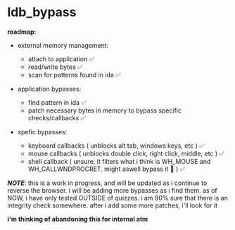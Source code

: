 # ldb_bypass

**roadmap:**
- external memory management:
	- attach to application :white_check_mark:
	- read/write bytes :white_check_mark:
	- scan for patterns found in ida :white_check_mark:

- application bypasses:
	- find pattern in ida :white_check_mark:
	- patch necessary bytes in memory to bypass specific checks/callbacks :white_check_mark:
	
- spefic bypasses:	
	- keyboard callbacks ( unblocks alt tab, windows keys, etc ) :white_check_mark: 
	- mouse callbacks ( unblocks double click, right click, middle, etc ) :white_check_mark:
	- shell callback ( unsure, it filters what i think is WH_MOUSE and WH_CALLWNDPROCRET. might aswell bypass it :shrug: ) :white_check_mark:

***NOTE***: 
this is a work in progress, and will be updated as i continue to reverse the browser. i will be adding more bypasses as i find them.
as of NOW, i have only tested OUTSIDE of quizzes. i am 90% sure that there is an integrity check somewhere. after i add some more patches, i'll look for it

**i'm thinking of abandoning this for internal atm**